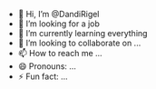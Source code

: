 - 👋 Hi, I’m @DandiRigel
- 👀 I’m looking for a job
- 🌱 I’m currently learning everything
- 💞️ I’m looking to collaborate on ...
- 📫 How to reach me ...
- 😄 Pronouns: ...
- ⚡ Fun fact: ...

<!---
DandiRigel/DandiRigel is a ✨ special ✨ repository because its `README.md` (this file) appears on your GitHub profile.
You can click the Preview link to take a look at your changes.
--->
